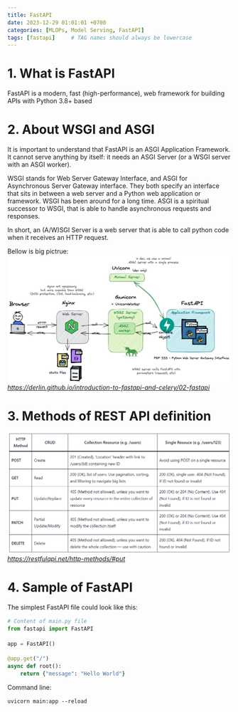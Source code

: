 ```yaml
---
title: FastAPI
date: 2023-12-29 01:01:01 +0700
categories: [MLOPs, Model Serving, FastAPI]
tags: [fastapi]     # TAG names should always be lowercase
---
```


# 1. What is FastAPI
FastAPI is a modern, fast (high-performance), web framework for building APIs with Python 3.8+ based

# 2. About WSGI and ASGI
It is important to understand that FastAPI is an ASGI Application Framework. It cannot serve anything by itself: it needs an ASGI Server (or a WSGI server with an ASGI worker).

WSGI stands for Web Server Gateway Interface, and ASGI for Asynchronous Server Gateway interface. They both specify an interface that sits in between a web server and a Python web application or framework. WSGI has been around for a long time. ASGI is a spiritual successor to WSGI, that is able to handle asynchronous requests and responses.

In short, an (A/W)SGI Server is a web server that is able to call python code when it receives an HTTP request.

Bellow is big pictrue:
![WSGI](/assets/2023-12-29-FastAPI/01-wsgi.excalidraw.png)
_https://derlin.github.io/introduction-to-fastapi-and-celery/02-fastapi_


# 3. Methods of REST API definition
![Methods of REST API definition](/assets/2023-12-29-FastAPI/rest-api-methods-definition.png)
_https://restfulapi.net/http-methods/#put_

# 4. Sample of FastAPI
The simplest FastAPI file could look like this:

```python
# Content of main.py file
from fastapi import FastAPI

app = FastAPI()

@app.get("/")
async def root():
    return {"message": "Hello World"}

```

Command line:
```shell
uvicorn main:app --reload
```





